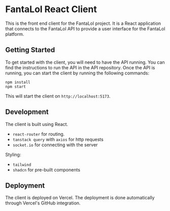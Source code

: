 FantaLol React Client
=====================
This is the front end client for the FantaLol project. It is a React application that connects to the FantaLol API to provide a user interface for the FantaLol platform.

## Getting Started
To get started with the client, you will need to have the API running. You can find the instructions to run the API in the API repository. Once the API is running, you can start the client by running the following commands:

```
npm install
npm start
```

This will start the client on `http://localhost:5173`.

## Development
The client is built using React. 
 - `react-router` for routing.
 - `tanstack query` with `axios` for http requests
 - `socket.io` for connecting with the server

 Styling:
 - `tailwind`
 - `shadcn` for pre-built components

## Deployment
The client is deployed on Vercel. The deployment is done automatically through Vercel's GitHub integration.
